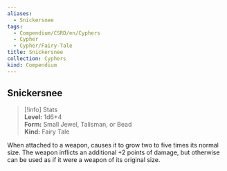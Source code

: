 ```yaml
---
aliases:
  - Snickersnee
tags:
  - Compendium/CSRD/en/Cyphers
  - Cypher
  - Cypher/Fairy-Tale
title: Snickersnee
collection: Cyphers
kind: Compendium
---
```

## Snickersnee  
>[!info] Stats  
> **Level:** 1d6+4  
> **Form:** Small Jewel, Talisman, or Bead  
> **Kind:** Fairy Tale
  
When attached to a weapon, causes it to grow two to five times its normal size. The weapon inflicts an additional +2 points of damage, but otherwise can be used as if it were a weapon of its original size.